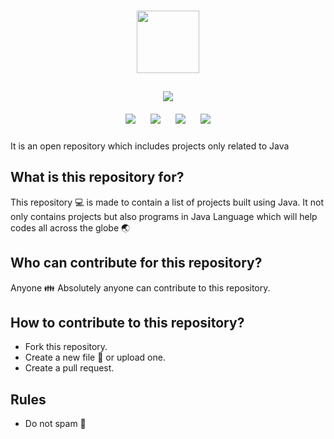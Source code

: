 <h1 align="center"><img height="100" src="https://www.vectorlogo.zone/logos/java/java-ar21.svg"></h1>

<p align="center">
<img style="padding:10px;" src="https://img.shields.io/badge/Open%20Source-💕%20-9cf?style=for-the-badge"><br>
<img style="padding:10px;" src="https://img.shields.io/github/contributors/meghasharma123/java?style=flat-square">
<img style="padding:10px;" src="https://img.shields.io/github/forks/meghasharma123/java?label=Forks&style=flat-square">
<img style="padding:10px;" src="https://img.shields.io/github/stars/meghasharma123/java?style=flat-square">
<img style="padding:10px;" src="https://img.shields.io/github/languages/count/meghasharma123/java?style=flat-square">
  
  
It is an open repository which includes projects only related to Java

</p>

## What is this repository for?

This repository :computer: is made to contain a list of projects built using Java. It not only contains projects but also programs in Java Language which will help codes all across the globe :earth_asia:

## Who can contribute for this repository?

Anyone :family: Absolutely anyone can contribute to this repository.

## How to contribute to this repository?

- Fork this repository.
- Create a new file :open_file_folder: or upload one.
- Create a pull request.

## Rules

- Do not spam :stop_sign:
